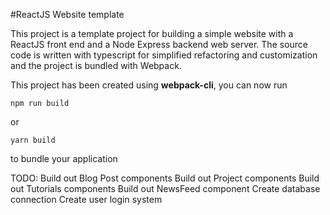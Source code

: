 #ReactJS Website template

This project is a template project for building a simple website with a ReactJS front end and a Node Express backend web server. The source code is written with typescript for simplified refactoring and customization and the project is bundled with Webpack. 

This project has been created using **webpack-cli**, you can now run

```
npm run build
```

or

```
yarn build
```

to bundle your application

TODO: 
Build out Blog Post components
Build out Project components
Build out Tutorials components
Build out NewsFeed component
Create database connection
Create user login system
